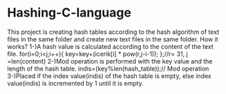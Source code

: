 # Hashing-C-language
This project is creating hash tables according to the hash algorithm of text files in the same folder and create new text files in the same folder.
How it works?
1-)A hash value is calculated according to the content of the text file.
for(i=0;i<j;i++){
		key=key+(icerik[i] * pow(r,j-i-1));
	};//r= 31, j =len(content)
2-)Mod operation is performed with the key value and the length of the hash table.
 	  indis=(key%len(hash_table));//  Mod operation
3-)Placed if the index value(indis) of the hash table is empty, else index value(indis) is incremented by 1 until it is empty.
